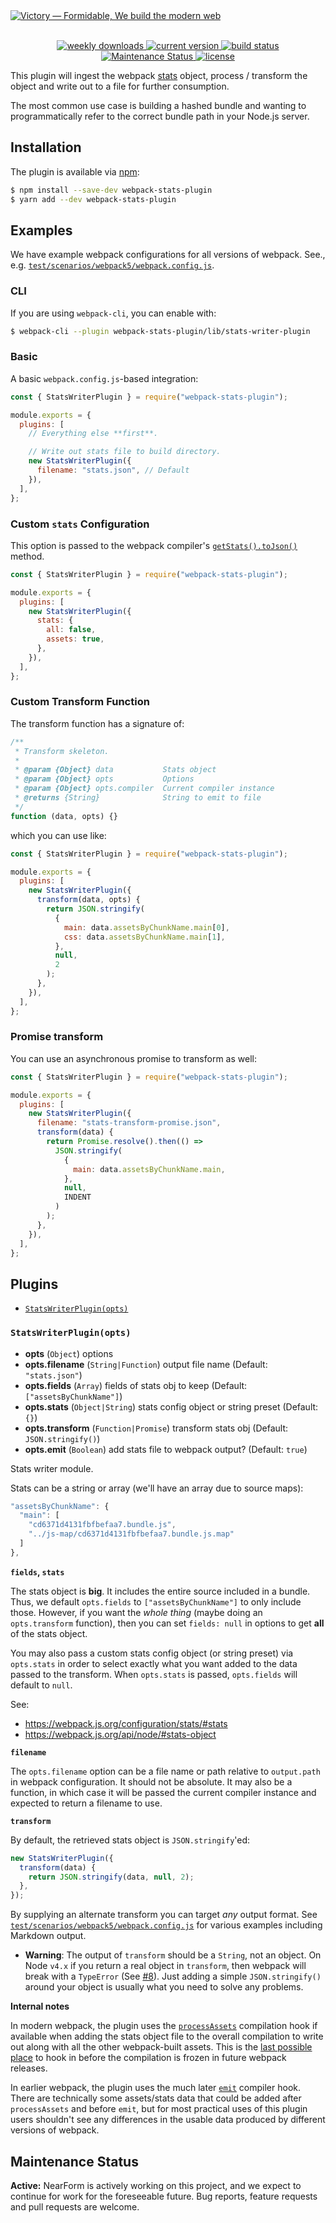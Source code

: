 <a href="https://commerce.nearform.com/open-source/" target="_blank">
  <img alt="Victory — Formidable, We build the modern web" src="https://oss.nearform.com/api/banner.svg?badge=Webpack%20Stats%20Plugin&bg=e8b25a" />
</a>

<br />
<br />

<p align="center">
  <a href="https://npmjs.com/package/webpack-stats-plugin">
    <img alt="weekly downloads" src="https://img.shields.io/npm/dw/webpack-stats-plugin">
  </a>
  <a href="https://npmjs.com/package/webpack-stats-plugin">
    <img alt="current version" src="https://img.shields.io/npm/v/webpack-stats-plugin">
  </a>
  <a href="https://github.com/FormidableLabs/webpack-stats-plugin/actions">
    <img alt="build status" src="https://github.com/FormidableLabs/webpack-stats-plugin/actions/workflows/ci.yml/badge.svg">
  </a>
  <a href="https://github.com/FormidableLabs/webpack-stats-plugin#maintenance-status">
    <img alt="Maintenance Status" src="https://img.shields.io/badge/maintenance-active-green.svg?color=brightgreen&style=flat" />
  </a>
  <a href="https://github.com/FormidableLabs/webpack-stats-plugin/blob/main/LICENSE.txt">
  <img alt="license" src="https://img.shields.io/npm/l/webpack-stats-plugin?color=brightgreen&style=flat">
  </a>
</p>

This plugin will ingest the webpack [stats](https://webpack.js.org/configuration/stats/#stats) object, process / transform the object and write out to a file for further consumption.

The most common use case is building a hashed bundle and wanting to programmatically refer to the correct bundle path in your Node.js server.

## Installation

The plugin is available via [npm](https://www.npmjs.com/package/webpack-stats-plugin):

```sh
$ npm install --save-dev webpack-stats-plugin
$ yarn add --dev webpack-stats-plugin
```

## Examples

We have example webpack configurations for all versions of webpack. See., e.g. [`test/scenarios/webpack5/webpack.config.js`](test/scenarios/webpack5/webpack.config.js).

### CLI

If you are using `webpack-cli`, you can enable with:

```sh
$ webpack-cli --plugin webpack-stats-plugin/lib/stats-writer-plugin
```

### Basic

A basic `webpack.config.js`-based integration:

```js
const { StatsWriterPlugin } = require("webpack-stats-plugin");

module.exports = {
  plugins: [
    // Everything else **first**.

    // Write out stats file to build directory.
    new StatsWriterPlugin({
      filename: "stats.json", // Default
    }),
  ],
};
```

### Custom `stats` Configuration

This option is passed to the webpack compiler's [`getStats().toJson()`](https://webpack.js.org/api/node/#statstojsonoptions) method.

```js
const { StatsWriterPlugin } = require("webpack-stats-plugin");

module.exports = {
  plugins: [
    new StatsWriterPlugin({
      stats: {
        all: false,
        assets: true,
      },
    }),
  ],
};
```

### Custom Transform Function

The transform function has a signature of:

```js
/**
 * Transform skeleton.
 *
 * @param {Object} data           Stats object
 * @param {Object} opts           Options
 * @param {Object} opts.compiler  Current compiler instance
 * @returns {String}              String to emit to file
 */
function (data, opts) {}
```

which you can use like:

```js
const { StatsWriterPlugin } = require("webpack-stats-plugin");

module.exports = {
  plugins: [
    new StatsWriterPlugin({
      transform(data, opts) {
        return JSON.stringify(
          {
            main: data.assetsByChunkName.main[0],
            css: data.assetsByChunkName.main[1],
          },
          null,
          2
        );
      },
    }),
  ],
};
```

### Promise transform

You can use an asynchronous promise to transform as well:

```js
const { StatsWriterPlugin } = require("webpack-stats-plugin");

module.exports = {
  plugins: [
    new StatsWriterPlugin({
      filename: "stats-transform-promise.json",
      transform(data) {
        return Promise.resolve().then(() =>
          JSON.stringify(
            {
              main: data.assetsByChunkName.main,
            },
            null,
            INDENT
          )
        );
      },
    }),
  ],
};
```

## Plugins

- [`StatsWriterPlugin(opts)`](#statswriterplugin-opts-)

### `StatsWriterPlugin(opts)`

- **opts** (`Object`) options
- **opts.filename** (`String|Function`) output file name (Default: `"stats.json"`)
- **opts.fields** (`Array`) fields of stats obj to keep (Default: `["assetsByChunkName"]`)
- **opts.stats** (`Object|String`) stats config object or string preset (Default: `{}`)
- **opts.transform** (`Function|Promise`) transform stats obj (Default: `JSON.stringify()`)
- **opts.emit** (`Boolean`) add stats file to webpack output? (Default: `true`)

Stats writer module.

Stats can be a string or array (we'll have an array due to source maps):

```js
"assetsByChunkName": {
  "main": [
    "cd6371d4131fbfbefaa7.bundle.js",
    "../js-map/cd6371d4131fbfbefaa7.bundle.js.map"
  ]
},
```

**`fields`, `stats`**

The stats object is **big**. It includes the entire source included in a bundle. Thus, we default `opts.fields` to `["assetsByChunkName"]` to only include those. However, if you want the _whole thing_ (maybe doing an `opts.transform` function), then you can set `fields: null` in options to get **all** of the stats object.

You may also pass a custom stats config object (or string preset) via `opts.stats` in order to select exactly what you want added to the data passed to the transform. When `opts.stats` is passed, `opts.fields` will default to `null`.

See:

- https://webpack.js.org/configuration/stats/#stats
- https://webpack.js.org/api/node/#stats-object

**`filename`**

The `opts.filename` option can be a file name or path relative to `output.path` in webpack configuration. It should not be absolute. It may also be a function, in which case it will be passed the current compiler instance and expected to return a filename to use.

**`transform`**

By default, the retrieved stats object is `JSON.stringify`'ed:

```javascript
new StatsWriterPlugin({
  transform(data) {
    return JSON.stringify(data, null, 2);
  },
});
```

By supplying an alternate transform you can target _any_ output format. See [`test/scenarios/webpack5/webpack.config.js`](test/scenarios/webpack5/webpack.config.js) for various examples including Markdown output.

- **Warning**: The output of `transform` should be a `String`, not an object. On Node `v4.x` if you return a real object in `transform`, then webpack will break with a `TypeError` (See [#8](https://github.com/FormidableLabs/webpack-stats-plugin/issues/8)). Just adding a simple `JSON.stringify()` around your object is usually what you need to solve any problems.

**Internal notes**

In modern webpack, the plugin uses the [`processAssets`](https://webpack.js.org/api/compilation-hooks/#processassets) compilation hook if available when adding the stats object file to the overall compilation to write out along with all the other webpack-built assets. This is the [last possible place](https://github.com/webpack/webpack/blob/f2f998b58362d5edc9945a48f8245a3347ad007c/lib/Compilation.js#L2000-L2007) to hook in before the compilation is frozen in future webpack releases.

In earlier webpack, the plugin uses the much later [`emit`](https://webpack.js.org/api/compiler-hooks/#emit) compiler hook. There are technically some assets/stats data that could be added after `processAssets` and before `emit`, but for most practical uses of this plugin users shouldn't see any differences in the usable data produced by different versions of webpack.

## Maintenance Status

**Active:** NearForm is actively working on this project, and we expect to continue for work for the foreseeable future. Bug reports, feature requests and pull requests are welcome.
